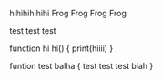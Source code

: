hihihihihihi
Frog Frog Frog Frog 

test test test

function hi hi() {
print(hiiii) }

funtion test balha {
    test test test 
    blah
}